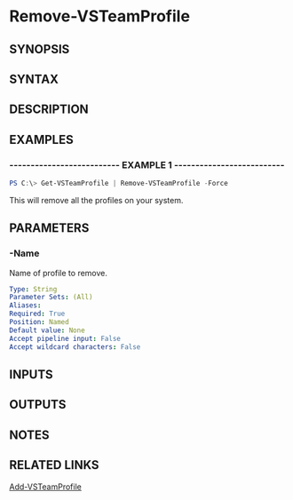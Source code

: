 <!-- #include "./common/header.md" -->

# Remove-VSTeamProfile

## SYNOPSIS

<!-- #include "./synopsis/Remove-VSTeamProfile.md" -->

## SYNTAX

## DESCRIPTION

<!-- #include "./synopsis/Remove-VSTeamProfile.md" -->

## EXAMPLES

### -------------------------- EXAMPLE 1 --------------------------

```PowerShell
PS C:\> Get-VSTeamProfile | Remove-VSTeamProfile -Force
```

This will remove all the profiles on your system.

## PARAMETERS

### -Name

Name of profile to remove.

```yaml
Type: String
Parameter Sets: (All)
Aliases:
Required: True
Position: Named
Default value: None
Accept pipeline input: False
Accept wildcard characters: False
```

<!-- #include "./params/force.md" -->

## INPUTS

## OUTPUTS

## NOTES

## RELATED LINKS

[Add-VSTeamProfile](Add-VSTeamProfile.md)